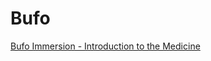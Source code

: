 # Bufo

[Bufo Immersion - Introduction to the Medicine](Bufo%2085b7f1cd3031425b84a6607352463482/Bufo%20Immersion%20-%20Introduction%20to%20the%20Medicine%20c4be34d87d064cd58f18dd7b1788b93a.md)